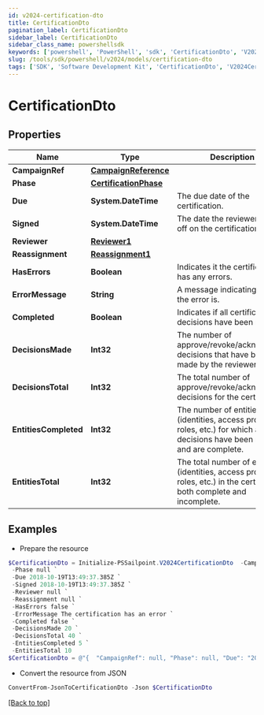 ```yaml
---
id: v2024-certification-dto
title: CertificationDto
pagination_label: CertificationDto
sidebar_label: CertificationDto
sidebar_class_name: powershellsdk
keywords: ['powershell', 'PowerShell', 'sdk', 'CertificationDto', 'V2024CertificationDto'] 
slug: /tools/sdk/powershell/v2024/models/certification-dto
tags: ['SDK', 'Software Development Kit', 'CertificationDto', 'V2024CertificationDto']
---
```



# CertificationDto

## Properties

Name | Type | Description | Notes
------------ | ------------- | ------------- | -------------
**CampaignRef** | [**CampaignReference**](campaign-reference) |  | [required]
**Phase** | [**CertificationPhase**](certification-phase) |  | [required]
**Due** | **System.DateTime** | The due date of the certification. | [required]
**Signed** | **System.DateTime** | The date the reviewer signed off on the certification. | [required]
**Reviewer** | [**Reviewer1**](reviewer1) |  | [required]
**Reassignment** | [**Reassignment1**](reassignment1) |  | [optional] 
**HasErrors** | **Boolean** | Indicates it the certification has any errors. | [required]
**ErrorMessage** | **String** | A message indicating what the error is. | [optional] 
**Completed** | **Boolean** | Indicates if all certification decisions have been made. | [required]
**DecisionsMade** | **Int32** | The number of approve/revoke/acknowledge decisions that have been made by the reviewer. | [required]
**DecisionsTotal** | **Int32** | The total number of approve/revoke/acknowledge decisions for the certification. | [required]
**EntitiesCompleted** | **Int32** | The number of entities (identities, access profiles, roles, etc.) for which all decisions have been made and are complete. | [required]
**EntitiesTotal** | **Int32** | The total number of entities (identities, access profiles, roles, etc.) in the certification, both complete and incomplete. | [required]

## Examples

- Prepare the resource
```powershell
$CertificationDto = Initialize-PSSailpoint.V2024CertificationDto  -CampaignRef null `
 -Phase null `
 -Due 2018-10-19T13:49:37.385Z `
 -Signed 2018-10-19T13:49:37.385Z `
 -Reviewer null `
 -Reassignment null `
 -HasErrors false `
 -ErrorMessage The certification has an error `
 -Completed false `
 -DecisionsMade 20 `
 -DecisionsTotal 40 `
 -EntitiesCompleted 5 `
 -EntitiesTotal 10
$CertificationDto = @"{  "CampaignRef": null, "Phase": null, "Due": "2018-10-19T13:49:37.385Z", "Signed": "2018-10-19T13:49:37.385Z", "Reviewer": null, "Reassignment": null, "HasErrors": false, "ErrorMessage": "The certification has an error", "Completed": false, "DecisionsMade": "20", "DecisionsTotal": "40", "EntitiesCompleted": "5", "EntitiesTotal": "10" }"@
```

- Convert the resource from JSON
```powershell
ConvertFrom-JsonToCertificationDto -Json $CertificationDto
```


[[Back to top]](#) 

